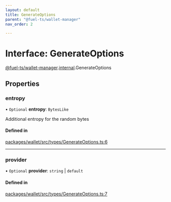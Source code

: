 ```yaml
---
layout: default
title: GenerateOptions
parent: "@fuel-ts/wallet-manager"
nav_order: 2

---
```


# Interface: GenerateOptions

[@fuel-ts/wallet-manager](../index.md).[internal](../namespaces/internal.md).GenerateOptions

## Properties

### entropy

• `Optional` **entropy**: `BytesLike`

Additional entropy for the random bytes

#### Defined in

[packages/wallet/src/types/GenerateOptions.ts:6](https://github.com/FuelLabs/fuels-ts/blob/master/packages/wallet/src/types/GenerateOptions.ts#L6)

___

### provider

• `Optional` **provider**: `string` \| `default`

#### Defined in

[packages/wallet/src/types/GenerateOptions.ts:7](https://github.com/FuelLabs/fuels-ts/blob/master/packages/wallet/src/types/GenerateOptions.ts#L7)
